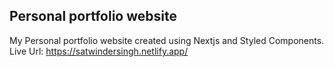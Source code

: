 ## Personal portfolio website

My Personal portfolio website created using Nextjs and Styled Components.
Live Url: https://satwindersingh.netlify.app/

